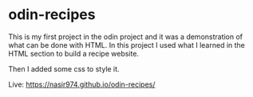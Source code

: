 # odin-recipes
This is my first project in the odin project and it was a demonstration of what can be done with HTML. In this project I used what I learned in the HTML section to build a recipe website.

Then I added some css to style it.

Live: https://nasir974.github.io/odin-recipes/
